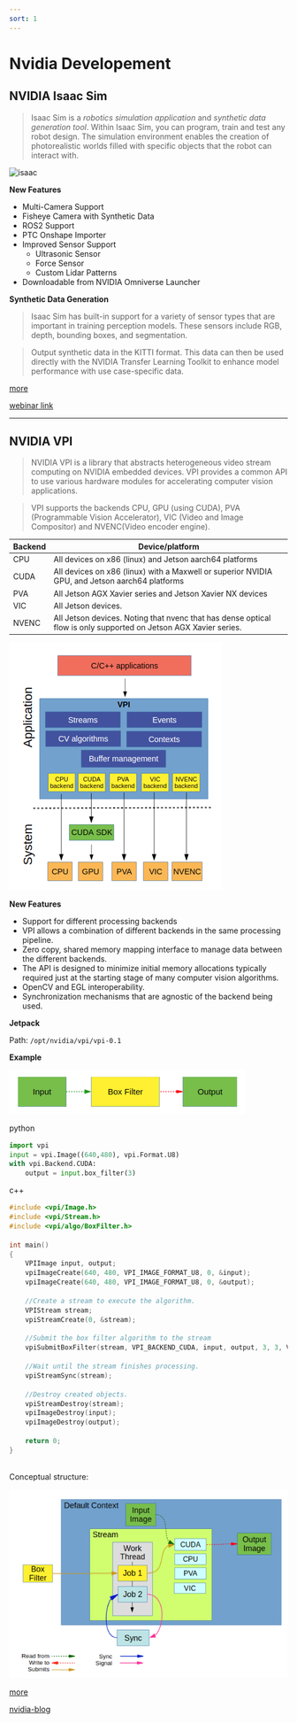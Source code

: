 ```yaml
---
sort: 1
---
```


# Nvidia Developement

## NVIDIA Isaac Sim

> Isaac Sim is a *robotics simulation application* and *synthetic data generation tool*. Within Isaac Sim, you can program, train and test any robot design. The simulation environment enables the creation of photorealistic worlds filled with specific objects that the robot can interact with.

![isaac](https://developer.nvidia.com/sites/default/files/akamai/isaac/images/IsaacSim_with_ROS_StereoCamera.png)

**New Features**

- Multi-Camera Support
- Fisheye Camera with Synthetic Data
- ROS2 Support
- PTC Onshape Importer
- Improved Sensor Support
  - Ultrasonic Sensor
  - Force Sensor
  - Custom Lidar Patterns
- Downloadable from NVIDIA Omniverse Launcher

**Synthetic Data Generation**

> Isaac Sim has built-in support for a variety of sensor types that are important in training perception models. These sensors include RGB, depth, bounding boxes, and segmentation.

> Output synthetic data in the KITTI format. This data can then be used directly with the NVIDIA Transfer Learning Toolkit to enhance model performance with use case-specific data.

[more](https://developer.nvidia.com/blog/nvidia-isaac-sim-on-omniverse-now-available-in-open-beta/)

[webinar link](https://www.nvidia.com/en-us/on-demand/session/gtcspring21-s31824/)

---

## NVIDIA VPI

> NVIDIA VPI is a library that abstracts heterogeneous video stream computing on NVIDIA embedded devices. VPI provides a common API to use various hardware modules for accelerating computer vision applications. 

> VPI supports the backends CPU, GPU (using CUDA), PVA (Programmable Vision Accelerator), VIC (Video and Image Compositor) and NVENC(Video encoder engine). 


| Backend | Device/platform |
|---------| ----------------|
| CPU | All devices on x86 (linux) and Jetson aarch64 platforms |
| CUDA | All devices on x86 (linux) with a Maxwell or superior NVIDIA GPU, and Jetson aarch64 platforms |
| PVA | All Jetson AGX Xavier series and Jetson Xavier NX devices |
| VIC | All Jetson devices. |
| NVENC | All Jetson devices. Noting that nvenc that has dense optical flow is only supported on Jetson AGX Xavier series. |


![architecture](images/Arch_overview.png)

**New Features**
- Support for different processing backends
- VPI allows a combination of different backends in the same processing pipeline.
- Zero copy, shared memory mapping interface to manage data between the different backends.
- The API is designed to minimize initial memory allocations typically required just at the starting stage of many computer vision algorithms.
- OpenCV and EGL interoperability.
- Synchronization mechanisms that are agnostic of the backend being used.


**Jetpack**

Path: `/opt/nvidia/vpi/vpi-0.1`

**Example**

![boxfilter1](images/boxfilter1.png)

python
```python
import vpi
input = vpi.Image((640,480), vpi.Format.U8)
with vpi.Backend.CUDA:
    output = input.box_filter(3)
```

c++
```cpp
#include <vpi/Image.h>
#include <vpi/Stream.h>
#include <vpi/algo/BoxFilter.h>

int main()
{
    VPIImage input, output;
    vpiImageCreate(640, 480, VPI_IMAGE_FORMAT_U8, 0, &input);
    vpiImageCreate(640, 480, VPI_IMAGE_FORMAT_U8, 0, &output);

    //Create a stream to execute the algorithm. 
    VPIStream stream;
    vpiStreamCreate(0, &stream);
    
    //Submit the box filter algorithm to the stream
    vpiSubmitBoxFilter(stream, VPI_BACKEND_CUDA, input, output, 3, 3, VPI_BORDER_CLAMP);
    
    //Wait until the stream finishes processing.
    vpiStreamSync(stream);
    
    //Destroy created objects.
    vpiStreamDestroy(stream);
    vpiImageDestroy(input);
    vpiImageDestroy(output);
 
    return 0;
}
   
```

Conceptual structure:

![ conceptual_structure](images/conceptual_structure.png)

[more](https://docs.nvidia.com/vpi/architecture.html)

[nvidia-blog](https://developer.nvidia.com/blog/reducing-temporal-noise-on-images-with-vpi-on-jetson-embedded-computers/)
